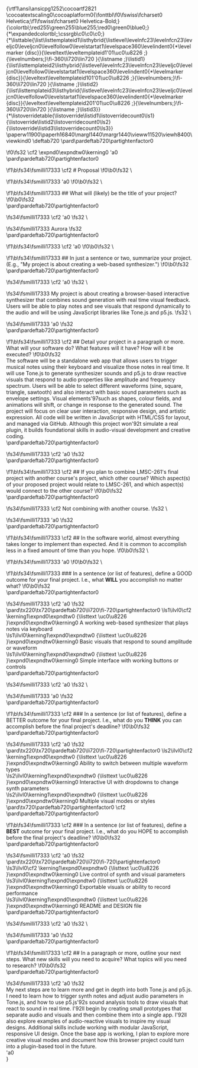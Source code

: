 {\rtf1\ansi\ansicpg1252\cocoartf2821
\cocoatextscaling0\cocoaplatform0{\fonttbl\f0\fswiss\fcharset0 Helvetica;\f1\fswiss\fcharset0 Helvetica-Bold;}
{\colortbl;\red255\green255\blue255;\red0\green0\blue0;}
{\*\expandedcolortbl;;\cssrgb\c0\c0\c0;}
{\*\listtable{\list\listtemplateid1\listhybrid{\listlevel\levelnfc23\levelnfcn23\leveljc0\leveljcn0\levelfollow0\levelstartat1\levelspace360\levelindent0{\*\levelmarker \{disc\}}{\leveltext\leveltemplateid1\'01\uc0\u8226 ;}{\levelnumbers;}\fi-360\li720\lin720 }{\listname ;}\listid1}
{\list\listtemplateid2\listhybrid{\listlevel\levelnfc23\levelnfcn23\leveljc0\leveljcn0\levelfollow0\levelstartat1\levelspace360\levelindent0{\*\levelmarker \{disc\}}{\leveltext\leveltemplateid101\'01\uc0\u8226 ;}{\levelnumbers;}\fi-360\li720\lin720 }{\listname ;}\listid2}
{\list\listtemplateid3\listhybrid{\listlevel\levelnfc23\levelnfcn23\leveljc0\leveljcn0\levelfollow0\levelstartat1\levelspace360\levelindent0{\*\levelmarker \{disc\}}{\leveltext\leveltemplateid201\'01\uc0\u8226 ;}{\levelnumbers;}\fi-360\li720\lin720 }{\listname ;}\listid3}}
{\*\listoverridetable{\listoverride\listid1\listoverridecount0\ls1}{\listoverride\listid2\listoverridecount0\ls2}{\listoverride\listid3\listoverridecount0\ls3}}
\paperw11900\paperh16840\margl1440\margr1440\vieww11520\viewh8400\viewkind0
\deftab720
\pard\pardeftab720\partightenfactor0

\f0\fs32 \cf2 \expnd0\expndtw0\kerning0
\'a0\
\pard\pardeftab720\partightenfactor0

\f1\b\fs34\fsmilli17333 \cf2 # Proposal
\f0\b0\fs32 \

\f1\b\fs34\fsmilli17333 \'a0
\f0\b0\fs32 \

\f1\b\fs34\fsmilli17333 ## What will (likely) be the title of your project?
\f0\b0\fs32 \
\pard\pardeftab720\partightenfactor0

\fs34\fsmilli17333 \cf2 \'a0
\fs32 \

\fs34\fsmilli17333 Aurora
\fs32 \
\pard\pardeftab720\partightenfactor0

\f1\b\fs34\fsmilli17333 \cf2 \'a0
\f0\b0\fs32 \

\f1\b\fs34\fsmilli17333 ## In just a sentence or two, summarize your project. (E.g., "My project is about creating a web-based synthesizer.")
\f0\b0\fs32 \
\pard\pardeftab720\partightenfactor0

\fs34\fsmilli17333 \cf2 \'a0
\fs32 \

\fs34\fsmilli17333 My project is about creating a browser-based interactive synthesizer that combines sound generation with real time visual feedback. Users will be able to play notes and see visuals that respond dynamically to the audio and will be using JavaScript libraries like Tone.js and p5.js. 
\fs32 \

\fs34\fsmilli17333 \'a0
\fs32 \
\pard\pardeftab720\partightenfactor0

\f1\b\fs34\fsmilli17333 \cf2 ## Detail your project in a paragraph or more. What will your software do? What features will it have? How will it be executed?
\f0\b0\fs32 \
The software will be a standalone web app that allows users to trigger musical notes using their keyboard and visualize those notes in real time. It will use Tone.js to generate synthesizer sounds and p5.js to draw reactive visuals that respond to audio properties like amplitude and frequency spectrum. Users will be able to select different waveforms (sine, square, triangle, sawtooth) and also interact with basic sound parameters such as envelope settings. Visual elements\'97such as shapes, colour fields, and animations will shift, or change in response to the generated sound. The project will focus on clear user interaction, responsive design, and artistic expression. All code will be written in JavaScript with HTML/CSS for layout, and managed via GitHub. Although this project won\'92t simulate a real plugin, it builds foundational skills in audio-visual development and creative coding.\
\pard\pardeftab720\partightenfactor0

\fs34\fsmilli17333 \cf2 \'a0
\fs32 \
\pard\pardeftab720\partightenfactor0

\f1\b\fs34\fsmilli17333 \cf2 ## If you plan to combine LMSC-261's final project with another course's project, which other course? Which aspect(s) of your proposed project would relate to LMSC-261, and which aspect(s) would connect to the other course?
\f0\b0\fs32 \
\pard\pardeftab720\partightenfactor0

\fs34\fsmilli17333 \cf2 Not combining with another course. 
\fs32 \

\fs34\fsmilli17333 \'a0
\fs32 \
\pard\pardeftab720\partightenfactor0

\f1\b\fs34\fsmilli17333 \cf2 ## In the software world, almost everything takes longer to implement than expected. And it is common to accomplish less in a fixed amount of time than you hope.
\f0\b0\fs32 \

\f1\b\fs34\fsmilli17333 \'a0
\f0\b0\fs32 \

\f1\b\fs34\fsmilli17333 ### In a sentence (or list of features), define a GOOD outcome for your final project. I.e., what **WILL** you accomplish no matter what?
\f0\b0\fs32 \
\pard\pardeftab720\partightenfactor0

\fs34\fsmilli17333 \cf2 \'a0
\fs32 \
\pard\tx220\tx720\pardeftab720\li720\fi-720\partightenfactor0
\ls1\ilvl0\cf2 \kerning1\expnd0\expndtw0 {\listtext	\uc0\u8226 	}\expnd0\expndtw0\kerning0
A working web-based synthesizer that plays notes via keyboard\
\ls1\ilvl0\kerning1\expnd0\expndtw0 {\listtext	\uc0\u8226 	}\expnd0\expndtw0\kerning0
Basic visuals that respond to sound amplitude or waveform\
\ls1\ilvl0\kerning1\expnd0\expndtw0 {\listtext	\uc0\u8226 	}\expnd0\expndtw0\kerning0
Simple interface with working buttons or controls\
\pard\pardeftab720\partightenfactor0

\fs34\fsmilli17333 \cf2 \'a0
\fs32 \

\fs34\fsmilli17333 \'a0
\fs32 \
\pard\pardeftab720\partightenfactor0

\f1\b\fs34\fsmilli17333 \cf2 ### In a sentence (or list of features), define a BETTER outcome for your final project. I.e., what do you **THINK** you can accomplish before the final project's deadline?
\f0\b0\fs32 \
\pard\pardeftab720\partightenfactor0

\fs34\fsmilli17333 \cf2 \'a0
\fs32 \
\pard\tx220\tx720\pardeftab720\li720\fi-720\partightenfactor0
\ls2\ilvl0\cf2 \kerning1\expnd0\expndtw0 {\listtext	\uc0\u8226 	}\expnd0\expndtw0\kerning0
Ability to switch between multiple waveform types\
\ls2\ilvl0\kerning1\expnd0\expndtw0 {\listtext	\uc0\u8226 	}\expnd0\expndtw0\kerning0
Interactive UI with dropdowns to change synth parameters\
\ls2\ilvl0\kerning1\expnd0\expndtw0 {\listtext	\uc0\u8226 	}\expnd0\expndtw0\kerning0
Multiple visual modes or styles \
\pard\tx720\pardeftab720\partightenfactor0
\cf2 \
\pard\pardeftab720\partightenfactor0

\f1\b\fs34\fsmilli17333 \cf2 ### In a sentence (or list of features), define a **BEST** outcome for your final project. I.e., what do you HOPE to accomplish before the final project's deadline?
\f0\b0\fs32 \
\pard\pardeftab720\partightenfactor0

\fs34\fsmilli17333 \cf2 \'a0
\fs32 \
\pard\tx220\tx720\pardeftab720\li720\fi-720\partightenfactor0
\ls3\ilvl0\cf2 \kerning1\expnd0\expndtw0 {\listtext	\uc0\u8226 	}\expnd0\expndtw0\kerning0
Live control of synth and visual parameters\
\ls3\ilvl0\kerning1\expnd0\expndtw0 {\listtext	\uc0\u8226 	}\expnd0\expndtw0\kerning0
Exportable visuals or ability to record performance\
\ls3\ilvl0\kerning1\expnd0\expndtw0 {\listtext	\uc0\u8226 	}\expnd0\expndtw0\kerning0
README and DESIGN file\
\pard\pardeftab720\partightenfactor0

\fs34\fsmilli17333 \cf2 \'a0
\fs32 \

\fs34\fsmilli17333 \'a0
\fs32 \
\pard\pardeftab720\partightenfactor0

\f1\b\fs34\fsmilli17333 \cf2 ## In a paragraph or more, outline your next steps. What new skills will you need to acquire? What topics will you need to research?
\f0\b0\fs32 \
\pard\pardeftab720\partightenfactor0

\fs34\fsmilli17333 \cf2 \'a0
\fs32 \
My next steps are to learn more and get in depth into both Tone.js and p5.js. I need to learn how to trigger synth notes and adjust audio parameters in Tone.js, and how to use p5.js\'92s sound analysis tools to draw visuals that react to sound in real time. I\'92ll begin by creating small prototypes that separate audio and visuals and then combine them into a single app. I\'92ll also explore examples of audio-reactive visuals to inspire my visual designs. Additional skills include working with modular JavaScript, responsive UI design. Once the base app is working, I plan to explore more creative visual modes and document how this browser project could turn into a plugin-based tool in the future.\
\'a0\
}